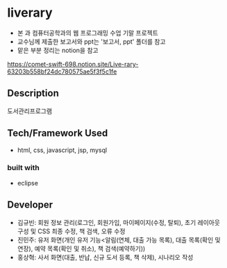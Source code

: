 # liverary
- 본 과 컴퓨터공학과의 웹 프로그래밍 수업 기말 프로젝트
- 교수님께 제출한 보고서와 ppt는 '보고서, ppt' 폴더를 참고
- 맡은 부분 정리는 notion을 참고

https://comet-swift-698.notion.site/Live-rary-63203b558bf24dc780575ae5f3f5c1fe

## Description
도서관리프로그램

## Tech/Framework Used
- html, css, javascript, jsp, mysql
### built with
- eclipse

## Developer
- 김규빈: 회원 정보 관리(로그인, 회원가입, 마이페이지(수정, 탈퇴), 초기 레이아웃 구성 및 CSS 최종 수정, 책 검색, 오류 수정
- 진민주: 유저 화면(개인 유저 기능<알림(연체, 대출 가능 목록), 대출 목록(확인 및 연장), 예약 목록(확인 및 취소), 책 검색(예약하기))
- 홍상혁: 사서 화면(대출, 반납, 신규 도서 등록, 책 삭제), 시나리오 작성
